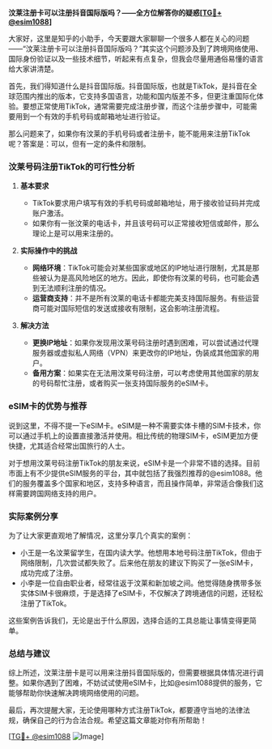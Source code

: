**汶莱注册卡可以注册抖音国际版吗？——全方位解答你的疑惑[[TG💪+ @esim1088](https://t.me/s/esim1088)]**

大家好，这里是知乎的小助手，今天要跟大家聊聊一个很多人都在关心的问题——“汶莱注册卡可以注册抖音国际版吗？”其实这个问题涉及到了跨境网络使用、国际身份验证以及一些技术细节，听起来有点复杂，但我会尽量用通俗易懂的语言给大家讲清楚。

首先，我们得知道什么是抖音国际版。抖音国际版，也就是TikTok，是抖音在全球范围内推出的版本，它支持多国语言，功能和国内版差不多，但更注重国际化体验。要想正常使用TikTok，通常需要完成注册步骤，而这个注册步骤中，可能需要用到一个有效的手机号码或邮箱地址进行验证。

那么问题来了，如果你有汶莱的手机号码或者注册卡，能不能用来注册TikTok呢？答案是：可以，但有一定的条件和限制。

### 汶莱号码注册TikTok的可行性分析

1. **基本要求**
   - TikTok要求用户填写有效的手机号码或邮箱地址，用于接收验证码并完成账户激活。
   - 如果你有一张汶莱的电话卡，并且该号码可以正常接收短信或邮件，那么理论上是可以用来注册的。

2. **实际操作中的挑战**
   - **网络环境**：TikTok可能会对某些国家或地区的IP地址进行限制，尤其是那些被认为是高风险地区的地方。因此，即使你有汶莱的号码，也可能会遇到无法顺利注册的情况。
   - **运营商支持**：并不是所有汶莱的电话卡都能完美支持国际服务。有些运营商可能对国际短信的发送或接收有限制，这会影响注册流程。

3. **解决方法**
   - **更换IP地址**：如果你发现用汶莱号码注册时遇到困难，可以尝试通过代理服务器或虚拟私人网络（VPN）来更改你的IP地址，伪装成其他国家的用户。
   - **备用方案**：如果实在无法用汶莱号码注册，可以考虑使用其他国家的朋友的号码帮忙注册，或者购买一张支持国际服务的eSIM卡。

### eSIM卡的优势与推荐

说到这里，不得不提一下eSIM卡。eSIM是一种不需要实体卡槽的SIM卡技术，你可以通过手机上的设置直接激活并使用。相比传统的物理SIM卡，eSIM更加方便快捷，尤其适合经常出国旅行的人士。

对于想用汶莱号码注册TikTok的朋友来说，eSIM卡是一个非常不错的选择。目前市面上有不少提供eSIM服务的平台，其中就包括了我强烈推荐的@esim1088。他们的服务覆盖多个国家和地区，支持多种语言，而且操作简单，非常适合像我们这样需要跨国网络支持的用户。

### 实际案例分享

为了让大家更直观地了解情况，这里分享几个真实的案例：

- 小王是一名汶莱留学生，在国内读大学。他想用本地号码注册TikTok，但由于网络限制，几次尝试都失败了。后来他在朋友的建议下购买了一张eSIM卡，成功完成了注册。
- 小李是一位自由职业者，经常往返于汶莱和新加坡之间。他觉得随身携带多张实体SIM卡很麻烦，于是选择了eSIM卡，不仅解决了跨境通信的问题，还轻松注册了TikTok。

这些案例告诉我们，无论是出于什么原因，选择合适的工具总能让事情变得更简单。

### 总结与建议

综上所述，汶莱注册卡是可以用来注册抖音国际版的，但需要根据具体情况进行调整。如果你遇到了困难，不妨试试使用eSIM卡，比如@esim1088提供的服务，它能够帮助你快速解决跨境网络使用的问题。

最后，再次提醒大家，无论使用哪种方式注册TikTok，都要遵守当地的法律法规，确保自己的行为合法合规。希望这篇文章能对你有所帮助！

[[TG💪+ @esim1088](https://t.me/s/esim1088) ![Image](https://i.postimg.cc/4NQfJmqS/Snipaste-2025-05-13-00-14-12.png)]